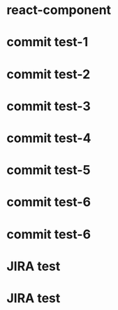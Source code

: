 # react-component

# commit test-1
# commit test-2
# commit test-3
# commit test-4
# commit test-5
# commit test-6
# commit test-6
# JIRA test
# JIRA test